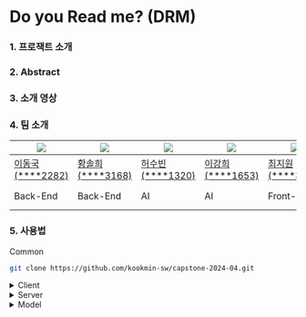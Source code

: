 # Do you Read me? (DRM)
### 1. 프로잭트 소개


### 2. Abstract


### 3. 소개 영상


### 4. 팀 소개

|<img src="https://github.com/donggook-me.png">|<img src="https://github.com/ssoree912.png">|<img src="https://github.com/soobinheo.png">|<img src="https://github.com/khleexv.png">|<img src="https://github.com/Choi-Jiwon-38.png">|<img src="https://github.com/jangsumi.png">|
|---|---|---|---|---|---|
|[이동국(****2282)](https://github.com/donggook-me)|[황솔희(****3168)](https://github.com/ssoree912)|[허수빈(****1320)](https://github.com/soobinheo)|[이강희(****1653)](https://github.com/khleexv)|[최지원(****3091)](https://github.com/Choi-Jiwon-38)|[장수미(****3216)](https://github.com/jangsumi)|
|Back-End|Back-End|AI|AI|Front-End|PM, Designer|

### 5. 사용법

Common
```bash
git clone https://github.com/kookmin-sw/capstone-2024-04.git
```

<details>
<summary>Client</summary>
<div markdown="1">

    cd src/client/ 
    yarn
    yarn run dev

</div>
</details>

<details>
<summary>Server</summary>
<div markdown="1">
    
    cd src/server/
    docker-compose up -d
    ./gradlew bootRun

</div>
</details>

<details>
<summary>Model</summary>
<div markdown="1">

    실행 방법을 작성해주세요.

</div>
</details>
